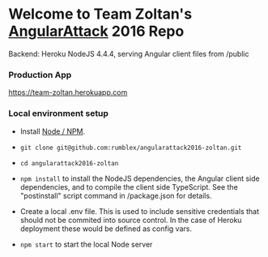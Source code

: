 # Welcome to Team Zoltan's [AngularAttack](https://www.angularattack.com) 2016 Repo

Backend: Heroku NodeJS 4.4.4, serving Angular client files from /public

### Production App

https://team-zoltan.herokuapp.com

### Local environment setup

* Install [Node / NPM](https://nodejs.org).

* `git clone git@github.com:rumblex/angularattack2016-zoltan.git`

* `cd angularattack2016-zoltan`

* `npm install` to install the NodeJS dependencies, the Angular client side dependencies, and to compile the client side TypeScript. See the "postinstall" script command in /package.json for details.

* Create a local .env file. This is used to include sensitive credentials that should not be commited into source control. In the case of Heroku deployment these would be defined as config vars.

* `npm start` to start the local Node server
